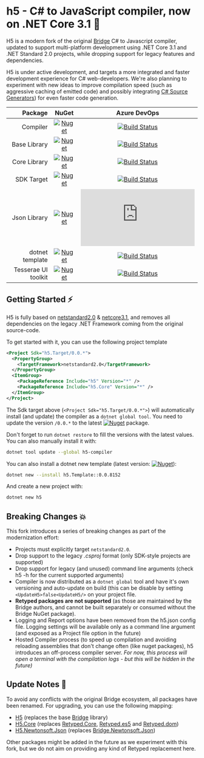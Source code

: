 #  h5 - C# to JavaScript compiler, now on .NET Core 3.1 🚀

H5 is a modern fork of the original [Bridge](https://github.com/bridgedotnet/bridge) C# to Javascript compiler, updated to support multi-platform development using .NET Core 3.1 and .NET Standard 2.0 projects, while dropping support for legacy features and dependencies.

H5 is under active development, and targets a more integrated and faster development experience for C# web-developers. We're also planning to experiment with new ideas to improve compilation speed (such as aggressive caching of emitted code) and possibly integrating [C# Source Generators](https://devblogs.microsoft.com/dotnet/introducing-c-source-generators/)) for even faster code generation.


|  Package | NuGet           |  Azure DevOps   |
| -------------: |:-------------:| :-----:|
| Compiler | [![Nuget](https://img.shields.io/nuget/v/h5-compiler.svg?maxAge=0&colorB=brightgreen)](https://www.nuget.org/packages/h5-compiler/) |  [![Build Status](https://dev.azure.com/curiosity-ai/mosaik/_apis/build/status/h5-compiler?branchName=master)](https://dev.azure.com/curiosity-ai/mosaik/_build/latest?definitionId=38&branchName=master) |
| Base Library | [![Nuget](https://img.shields.io/nuget/v/h5.svg?maxAge=0&colorB=brightgreen)](https://www.nuget.org/packages/h5/) | [![Build Status](https://dev.azure.com/curiosity-ai/mosaik/_apis/build/status/h5-base-nuget?branchName=master)](https://dev.azure.com/curiosity-ai/mosaik/_build/latest?definitionId=39&branchName=master) |
| Core Library | [![Nuget](https://img.shields.io/nuget/v/h5.core.svg?maxAge=0&colorB=brightgreen)](https://www.nuget.org/packages/h5.core/) |  [![Build Status](https://dev.azure.com/curiosity-ai/mosaik/_apis/build/status/h5.core?branchName=master)](https://dev.azure.com/curiosity-ai/mosaik/_build/latest?definitionId=40&branchName=master) |
| SDK Target | [![Nuget](https://img.shields.io/nuget/v/h5.target.svg?maxAge=0&colorB=brightgreen)](https://www.nuget.org/packages/h5.target/) |  [![Build Status](https://dev.azure.com/curiosity-ai/mosaik/_apis/build/status/h5.target?branchName=master)](https://dev.azure.com/curiosity-ai/mosaik/_build/latest?definitionId=43&branchName=master) |
| Json Library | [![Nuget](https://img.shields.io/nuget/v/h5.Newtonsoft.Json.svg?maxAge=0&colorB=brightgreen)](https://www.nuget.org/packages/h5.Newtonsoft.Json/) |  [![Build Status](https://dev.azure.com/curiosity-ai/mosaik/_apis/build/status/h5.json?branchName=master)](https://dev.azure.com/curiosity-ai/mosaik/_build/latest?definitionId=41&branchName=master) |
| dotnet template | [![Nuget](https://img.shields.io/nuget/v/h5.template.svg?maxAge=0&colorB=brightgreen)](https://www.nuget.org/packages/h5.template/) | [![Build Status](https://dev.azure.com/curiosity-ai/mosaik/_apis/build/status/h5.template?branchName=master)](https://dev.azure.com/curiosity-ai/mosaik/_build/latest?definitionId=44&branchName=master) |
| Tesserae UI toolkit | [![Nuget](https://img.shields.io/nuget/v/tesserae.svg?maxAge=0&colorB=brightgreen)](https://www.nuget.org/packages/tesserae/) | [![Build Status](https://dev.azure.com/curiosity-ai/mosaik/_apis/build/status/h5.tesserae?branchName=master)](https://dev.azure.com/curiosity-ai/mosaik/_build/latest?definitionId=42&branchName=master) |


##  Getting Started ⚡

H5 is fully based on [netstandard2.0](https://github.com/theolivenbaum/h5/blob/master/H5/H5/H5.csproj) & [netcore3.1](https://github.com/theolivenbaum/h5/blob/master/H5/Compiler/Builder/H5.Builder.csproj), and removes all dependencies on the legacy .NET Framework coming from the original source-code.

To get started with it, you can use the following project template  

````xml
<Project Sdk="h5.Target/0.0.*">
  <PropertyGroup>
    <TargetFramework>netstandard2.0</TargetFramework>
  </PropertyGroup>
  <ItemGroup>
    <PackageReference Include="h5" Version="*" />
    <PackageReference Include="h5.Core" Version="*" />
  </ItemGroup>
</Project>
````

The Sdk target above (``<Project Sdk="h5.Target/0.0.*">``) will automatically install (and update) the compiler as a ``dotnet global tool``. You need to update the version ``/0.0.*`` to the latest [![Nuget](https://img.shields.io/nuget/v/h5.target.svg?maxAge=0&colorB=brightgreen)](https://www.nuget.org/packages/h5.target/) package.


Don't forget to run ``dotnet restore`` to fill the versions with the latest values. You can also manually install it with:

````bash
dotnet tool update --global h5-compiler
````

You can also install a dotnet new template (latest version:  [![Nuget](https://img.shields.io/nuget/v/h5.template.svg?maxAge=0&colorB=brightgreen)](https://www.nuget.org/packages/h5.template/)):

````bash
dotnet new --install h5.Template::0.0.8152
````

And create a new project with:

````bash
dotnet new h5
```` 

##  Breaking Changes 💥

This fork introduces a series of breaking changes as part of the modernization effort:
- Projects must explicitly target ``netstandard2.0``.
- Drop support to the legacy *.csproj* format (only SDK-style projects are supported)
- Drop support for legacy (and unused) command line arguments (check h5 -h for the current supported arguments)
- Compiler is now distributed as a ``dotnet global`` tool and have it's own versioning and auto-update on build (this can be disable by setting `<UpdateH5>false<UpdateH5/>` on your project file.
- **Retyped packages are not supported** (as those are maintained by the Bridge authors, and cannot be built separately or consumed without the Bridge NuGet package).
- Logging and Report options have been removed from the h5.json config file. Logging settings will be available only as a command line argument (and exposed as a Project file option in the future)
- Hosted Compiler process (to speed up compilation and avoiding reloading assemblies that don't change often (like nuget packages), h5 introduces an off-process compiler server. *For now, this process will open a terminal with the compilation logs - but this will be hidden in the future)*

##  Update Notes 📑

To avoid any conflicts with the original Bridge ecosystem, all packages have been renamed. For upgrading, you can use the following mapping:
- [H5](https://www.nuget.org/packages/h5/) (replaces the base [Bridge](https://www.nuget.org/packages/Bridge/) library) 
- [H5.Core](https://www.nuget.org/packages/h5.core) (replaces [Retyped.Core](https://www.nuget.org/packages/Retyped.Core/), [Retyped.es5](https://www.nuget.org/packages/Retyped.es5/) and [Retyped.dom](https://www.nuget.org/packages/Retyped.dom/))
- [H5.Newtonsoft.Json](https://www.nuget.org/packages/h5.Newtonsoft.Json/) (replaces [Bridge.Newtonsoft.Json](https://www.nuget.org/packages/Bridge.Newtonsoft.Json/))

Other packages might be added in the future as we experiment with this fork, but we do not aim on providing any kind of Retyped replacement here.
